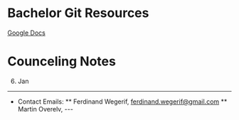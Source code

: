 Bachelor Git Resources
======
[Google Docs](https://drive.google.com/drive/folders/1Qf7gcBeIkOgUbiZ_vQK2ZrqtLny66zND)


Counceling Notes
======
06. Jan
------
* Contact Emails:
** Ferdinand Wegerif, ferdinand.wegerif@gmail.com
** Martin Overelv, ---
